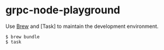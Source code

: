 # grpc-node-playground

Use [Brew](https://brew.sh/) and [Task] to maintain the development environment.

```shell
$ brew bundle
$ task
```
